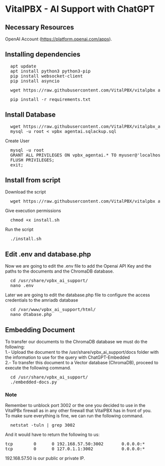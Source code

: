 # VitalPBX - AI Support with ChatGPT

## Necessary Resources
OpenAI Account (https://platform.openai.com/apps).

## Installing dependencies
<pre>
  apt update
  apt install python3 python3-pip
  pip install websocket-client
  pip install asyncio
</pre>

<pre>
  wget https://raw.githubusercontent.com/VitalPBX/vitalpbx_ai_support/main/requirements.txt
</pre>

<pre>
  pip install -r requirements.txt
</pre>

## Install Database
<pre>
  wget https://raw.githubusercontent.com/VitalPBX/vitalpbx_ai_support/main/vpbx_agentai.sql
  mysql -u root < vpbx_agentai.sqlackup.sql
</pre>

Create User
<pre>
  mysql -u root
  GRANT ALL PRIVILEGES ON vpbx_agentai.* TO myuser@'localhost' IDENTIFIED BY 'mypassword';
  FLUSH PRIVILEGES;
  exit;
</pre>

## Install from script
Download the script
<pre>
  wget https://raw.githubusercontent.com/VitalPBX/vitalpbx_agent_ai_chatgpt/main/install.sh
</pre>

Give execution permissions
<pre>
  chmod +x install.sh
</pre>

Run the script
<pre>
  ./install.sh
</pre>

## Edit .env and database.php
Now we are going to edit the .env file to add the Openai API Key and the paths to the documents and the ChromaDB database.
<pre>
  cd /usr/share/vpbx_ai_support/
  nano .env
</pre>

Later we are going to edit the database.php file to configure the access credentials to the amriadb database
<pre>
  cd /var/www/vpbx_ai_support/html/
  nano dtabase.php
</pre>

## Embedding Document
To transfer our documents to the ChromaDB database we must do the following:<br>
1.- Upload the document to the /usr/share/vpbx_ai_support/docs folder with the information to use for the query with ChatGPT-Embedded<br>
2.- To transfer this document to a Vector database (ChromaDB), proceed to execute the following command.
<pre>
  cd /usr/share/vpbx_ai_support/
  ./embedded-docs.py
</pre>

### Note
Remember to unblock port 3002 or the one you decided to use in the VitalPBx firewall as in any other firewall that VitalPBX has in front of you.<br>
To make sure everything is fine, we can run the following command.
<pre>
  netstat -tuln | grep 3002
</pre>
And it would have to return the following to us:
<pre>
tcp        0      0 192.168.57.50:3002       0.0.0.0:*               LISTEN     
tcp        0      0 127.0.1.1:3002           0.0.0.0:*               LISTEN  
</pre>
192.168.57.50 is our public or private IP.
